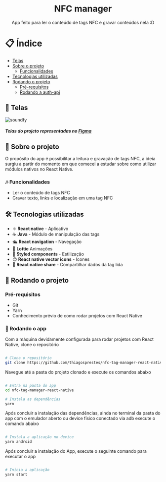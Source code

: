 <h1 align="center">
<br>
<b>
NFC manager
</b>
</h1>

<p align="center">
  App feito para ler o conteúdo de tags NFC e gravar conteúdos nela :D
</p>

# 📋 Índice

- [Telas](#-Telas)
- [Sobre o projeto](#-Sobre-o-projeto)
  - [Funcionalidades](#-Funcionalidades)
- [Tecnologias utilizadas](#-Tecnologias-utilizadas)
- [Rodando o projeto](#-Rodando-o-projeto)
  - [Pré-requisitos](#-Pré-requisitos)
  - [Rodando a auth-api](#-Rodando-o-app)

## 🎨 Telas

<img src=".github/soundfy-figma.png" alt="soundfy">
<h5>Telas do projeto representadas no <a href="https://www.figma.com/file/k8KApRZDxasA7fKrTaTRlL/Sound.Fy?node-id=0%3A1" target="_blank">Figma</a></h5>

## 📃 Sobre o projeto

O propósito do app é possibilitar a leitura e gravação de tags NFC, a ideia surgiu a partir do momento em que comecei a estudar sobre como utilizar módulos nativos no React Native.

### 🎶 Funcionalidades

- Ler o conteúdo de tags NFC
- Gravar texto, links e localização em uma tag NFC

## 🛠 Tecnologias utilizadas

- ⚛ **React native** - Aplicativo
- ☕ **Java** - Módulo de manipulação das tags
- 🛳️ **React navigation** - Navegação
- 🎇 **Lottie** Animações
- 💅 **Styled components** - Estilização
- 😊 **React native vector icons** - Icones
- 📨 **React native share** - Compartilhar dados da tag lida

## 🚀 Rodando o projeto

### Pré-requisitos

- Git
- Yarn
- Conhecimento prévio de como rodar projetos com React Native

### 📲 Rodando o app

Com a máquina devidamente configurada para rodar projetos com React Native, clone o repositório

```bash

# Clona o repositório
git clone https://github.com/thiagosprestes/nfc-tag-manager-react-native.git

```

Navegue até a pasta do projeto clonado e execute os comandos abaixo

```bash

# Entra na pasta do app
cd nfc-tag-manager-react-native

# Instala as dependências
yarn

```

Após concluir a instalação das dependências, ainda no terminal da pasta do app com o emulador aberto ou device físico conectado via adb execute o comando abaixo

```bash

# Instala a aplicação no device
yarn android

```

Após concluir a instalação do App, execute o seguinte comando para executar o app

```bash

# Inicia a aplicação
yarn start

```
